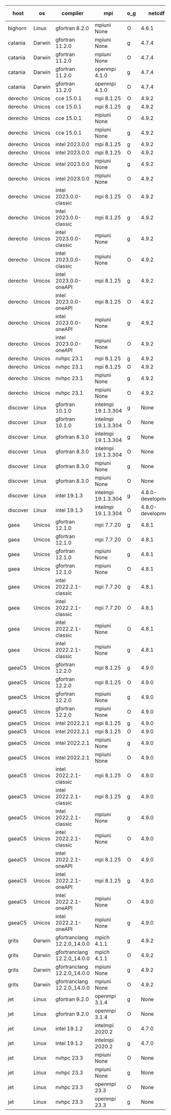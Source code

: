 

| host     | os       | compiler                              | mpi                      | o_g        | netcdf        | build       | u_pass          | u_fail          | s_pass            | s_fail            | e_pass             | e_fail             | nuopc_pass       | nuopc_fail       | artifacts link          |
|----------|----------|---------------------------------------|--------------------------|------------|---------------|-------------|-----------------|-----------------|-------------------|-------------------|--------------------|--------------------|------------------|------------------|-------------------------|
| bighorn | Linux | gfortran 8.2.0 | mpiuni None  | O | 4.6.1  | PASS | None | None | None | None | None | None | None | None | <a href="https://github.com/esmf-org/esmf-test-artifacts/tree/922207f73841400f4acda51023241e107e10d4c5/feature_esmx_cmake_gjt/gfortran/8.2.0/O/mpiuni/None" target="_blank">922207f</a> | 
| catania | Darwin | gfortran 11.2.0 | mpiuni None  | g | 4.7.4  | PASS | 12346 | 0 | 8 | 0 | 44 | 0 | None | None | <a href="https://github.com/esmf-org/esmf-test-artifacts/tree/73e7419c4a74635c3c819e7ae114459e645d3480/feature_esmx_cmake_gjt/gfortran/11.2.0/g/mpiuni/None" target="_blank">73e7419</a> | 
| catania | Darwin | gfortran 11.2.0 | mpiuni None  | O | 4.7.4  | PASS | 12346 | 0 | 8 | 0 | 44 | 0 | None | None | <a href="https://github.com/esmf-org/esmf-test-artifacts/tree/f3f8e3abe72f8f0ea2743d2e2503d9e3f32938f3/feature_esmx_cmake_gjt/gfortran/11.2.0/O/mpiuni/None" target="_blank">f3f8e3a</a> | 
| catania | Darwin | gfortran 11.2.0 | openmpi 4.1.0  | g | 4.7.4  | PASS | 13921 | 9 | 49 | 0 | 81 | 0 | 52 | 0 | <a href="https://github.com/esmf-org/esmf-test-artifacts/tree/e4b6c5d799f14746ee103de12d46bcd91ec68e4e/feature_esmx_cmake_gjt/gfortran/11.2.0/g/openmpi/4.1.0" target="_blank">e4b6c5d</a> | 
| catania | Darwin | gfortran 11.2.0 | openmpi 4.1.0  | O | 4.7.4  | PASS | 13921 | 9 | 49 | 0 | 81 | 0 | 50 | 2 | <a href="https://github.com/esmf-org/esmf-test-artifacts/tree/62dd89d96cac53bc976dc6ded2a456cdd49d1252/feature_esmx_cmake_gjt/gfortran/11.2.0/O/openmpi/4.1.0" target="_blank">62dd89d</a> | 
| derecho | Unicos | cce 15.0.1 | mpi 8.1.25  | O | 4.9.2  | PASS | 13851 | 79 | 49 | 0 | 81 | 0 | 51 | 1 | <a href="https://github.com/esmf-org/esmf-test-artifacts/tree/9dc8b407ea39a34dab250f05cbddf0c90ea79497/feature_esmx_cmake_gjt/cce/15.0.1/O/mpi/8.1.25" target="_blank">9dc8b40</a> | 
| derecho | Unicos | cce 15.0.1 | mpi 8.1.25  | g | 4.9.2  | PASS | 13854 | 76 | 49 | 0 | 81 | 0 | 51 | 1 | <a href="https://github.com/esmf-org/esmf-test-artifacts/tree/2ab9fc4e9923a66e8595750f449a0d2d016ecfcd/feature_esmx_cmake_gjt/cce/15.0.1/g/mpi/8.1.25" target="_blank">2ab9fc4</a> | 
| derecho | Unicos | cce 15.0.1 | mpiuni None  | O | 4.9.2  | PASS | 12260 | 86 | 8 | 0 | 44 | 0 | None | None | <a href="https://github.com/esmf-org/esmf-test-artifacts/tree/306f183142398aae81511fc9fd7e5627dca0af77/feature_esmx_cmake_gjt/cce/15.0.1/O/mpiuni/None" target="_blank">306f183</a> | 
| derecho | Unicos | cce 15.0.1 | mpiuni None  | g | 4.9.2  | PASS | 12262 | 84 | 8 | 0 | 44 | 0 | None | None | <a href="https://github.com/esmf-org/esmf-test-artifacts/tree/80a09b0c18cd6bebf41dc84a4177a27462811cc8/feature_esmx_cmake_gjt/cce/15.0.1/g/mpiuni/None" target="_blank">80a09b0</a> | 
| derecho | Unicos | intel 2023.0.0 | mpi 8.1.25  | g | 4.9.2  | PASS | 13930 | 0 | 49 | 0 | 81 | 0 | 52 | 0 | <a href="https://github.com/esmf-org/esmf-test-artifacts/tree/224397f50a8846a6b2d3f009e0f7b50b25a7fe4b/feature_esmx_cmake_gjt/intel/2023.0.0/g/mpi/8.1.25" target="_blank">224397f</a> | 
| derecho | Unicos | intel 2023.0.0 | mpi 8.1.25  | O | 4.9.2  | PASS | 13930 | 0 | 49 | 0 | 81 | 0 | 52 | 0 | <a href="https://github.com/esmf-org/esmf-test-artifacts/tree/10ad21ec0ad239b1eb15f36669b031ffb53b7313/feature_esmx_cmake_gjt/intel/2023.0.0/O/mpi/8.1.25" target="_blank">10ad21e</a> | 
| derecho | Unicos | intel 2023.0.0 | mpiuni None  | g | 4.9.2  | PASS | 12346 | 0 | 8 | 0 | 44 | 0 | None | None | <a href="https://github.com/esmf-org/esmf-test-artifacts/tree/c02e3832e7106012f3bafa7248948221cc41586f/feature_esmx_cmake_gjt/intel/2023.0.0/g/mpiuni/None" target="_blank">c02e383</a> | 
| derecho | Unicos | intel 2023.0.0 | mpiuni None  | O | 4.9.2  | PASS | 12346 | 0 | 8 | 0 | 44 | 0 | None | None | <a href="https://github.com/esmf-org/esmf-test-artifacts/tree/e123ea79e20578df5710d8a1cc1d4b1c0c3f2f04/feature_esmx_cmake_gjt/intel/2023.0.0/O/mpiuni/None" target="_blank">e123ea7</a> | 
| derecho | Unicos | intel 2023.0.0-classic | mpi 8.1.25  | O | 4.9.2  | PASS | 13930 | 0 | 49 | 0 | 81 | 0 | 52 | 0 | <a href="https://github.com/esmf-org/esmf-test-artifacts/tree/4be3e54376e84d63680f5c48012e84c1d377363a/feature_esmx_cmake_gjt/intel/2023.0.0-classic/O/mpi/8.1.25" target="_blank">4be3e54</a> | 
| derecho | Unicos | intel 2023.0.0-classic | mpi 8.1.25  | g | 4.9.2  | PASS | 13930 | 0 | 49 | 0 | 81 | 0 | 52 | 0 | <a href="https://github.com/esmf-org/esmf-test-artifacts/tree/c048c5af7e837b3b52ddf8e75ca362fdceccdbbb/feature_esmx_cmake_gjt/intel/2023.0.0-classic/g/mpi/8.1.25" target="_blank">c048c5a</a> | 
| derecho | Unicos | intel 2023.0.0-classic | mpiuni None  | g | 4.9.2  | PASS | 12346 | 0 | 8 | 0 | 44 | 0 | None | None | <a href="https://github.com/esmf-org/esmf-test-artifacts/tree/cc7840380023424fab927e0acad2aad4c5763e11/feature_esmx_cmake_gjt/intel/2023.0.0-classic/g/mpiuni/None" target="_blank">cc78403</a> | 
| derecho | Unicos | intel 2023.0.0-classic | mpiuni None  | O | 4.9.2  | PASS | 12346 | 0 | 8 | 0 | 44 | 0 | None | None | <a href="https://github.com/esmf-org/esmf-test-artifacts/tree/68526ac3ec395d04582869763f7bab88f9eac0ff/feature_esmx_cmake_gjt/intel/2023.0.0-classic/O/mpiuni/None" target="_blank">68526ac</a> | 
| derecho | Unicos | intel 2023.0.0-oneAPI | mpi 8.1.25  | g | 4.9.2  | PASS | 13930 | 0 | 49 | 0 | 81 | 0 | 51 | 1 | <a href="https://github.com/esmf-org/esmf-test-artifacts/tree/0c246836a864ca8537bfcd8d21c6eb8ed36426fb/feature_esmx_cmake_gjt/intel/2023.0.0-oneAPI/g/mpi/8.1.25" target="_blank">0c24683</a> | 
| derecho | Unicos | intel 2023.0.0-oneAPI | mpi 8.1.25  | O | 4.9.2  | PASS | 13930 | 0 | 48 | 1 | 81 | 0 | 43 | 9 | <a href="https://github.com/esmf-org/esmf-test-artifacts/tree/ebad87a03306a52cb3b0c561f9595528f3b5a338/feature_esmx_cmake_gjt/intel/2023.0.0-oneAPI/O/mpi/8.1.25" target="_blank">ebad87a</a> | 
| derecho | Unicos | intel 2023.0.0-oneAPI | mpiuni None  | g | 4.9.2  | PASS | 12346 | 0 | 8 | 0 | 44 | 0 | None | None | <a href="https://github.com/esmf-org/esmf-test-artifacts/tree/025a08d771eaf4b987233a40247496273ffb7e1d/feature_esmx_cmake_gjt/intel/2023.0.0-oneAPI/g/mpiuni/None" target="_blank">025a08d</a> | 
| derecho | Unicos | intel 2023.0.0-oneAPI | mpiuni None  | O | 4.9.2  | PASS | 12346 | 0 | 8 | 0 | 44 | 0 | None | None | <a href="https://github.com/esmf-org/esmf-test-artifacts/tree/c1e574f82a7a7eacdf0decc9cf67ce2e570dd517/feature_esmx_cmake_gjt/intel/2023.0.0-oneAPI/O/mpiuni/None" target="_blank">c1e574f</a> | 
| derecho | Unicos | nvhpc 23.1 | mpi 8.1.25  | g | 4.9.2  | PASS | 13881 | 49 | 47 | 2 | 79 | 2 | 45 | 7 | <a href="https://github.com/esmf-org/esmf-test-artifacts/tree/951be36d77c1ef1c37d4111ee21f9041dfd419dc/feature_esmx_cmake_gjt/nvhpc/23.1/g/mpi/8.1.25" target="_blank">951be36</a> | 
| derecho | Unicos | nvhpc 23.1 | mpi 8.1.25  | O | 4.9.2  | PASS | 13927 | 3 | 49 | 0 | 81 | 0 | 45 | 7 | <a href="https://github.com/esmf-org/esmf-test-artifacts/tree/654d04745adb5e153dcf8594235a8f99135ac2fe/feature_esmx_cmake_gjt/nvhpc/23.1/O/mpi/8.1.25" target="_blank">654d047</a> | 
| derecho | Unicos | nvhpc 23.1 | mpiuni None  | g | 4.9.2  | PASS | 12346 | 0 | 6 | 2 | 44 | 0 | None | None | <a href="https://github.com/esmf-org/esmf-test-artifacts/tree/5e02d8cf2eb849a5ed539fdaca33b858a92d2b9e/feature_esmx_cmake_gjt/nvhpc/23.1/g/mpiuni/None" target="_blank">5e02d8c</a> | 
| derecho | Unicos | nvhpc 23.1 | mpiuni None  | O | 4.9.2  | PASS | 12344 | 2 | 8 | 0 | 44 | 0 | None | None | <a href="https://github.com/esmf-org/esmf-test-artifacts/tree/057bd3d2670f646d8cf158949240fb40ba53c51e/feature_esmx_cmake_gjt/nvhpc/23.1/O/mpiuni/None" target="_blank">057bd3d</a> | 
| discover | Linux | gfortran 10.1.0 | intelmpi 19.1.3.304  | g | None  | PASS | 13915 | 15 | 49 | 0 | 81 | 0 | 52 | 0 | <a href="https://github.com/esmf-org/esmf-test-artifacts/tree/b34e8c1de5ba81d5198d7751003af561db719485/feature_esmx_cmake_gjt/gfortran/10.1.0/g/intelmpi/19.1.3.304" target="_blank">b34e8c1</a> | 
| discover | Linux | gfortran 10.1.0 | intelmpi 19.1.3.304  | O | None  | PASS | 13915 | 15 | 49 | 0 | 81 | 0 | 52 | 0 | <a href="https://github.com/esmf-org/esmf-test-artifacts/tree/ac229bb1673d2b5a2645fcf877cb35c33ff5f509/feature_esmx_cmake_gjt/gfortran/10.1.0/O/intelmpi/19.1.3.304" target="_blank">ac229bb</a> | 
| discover | Linux | gfortran 8.3.0 | intelmpi 19.1.3.304  | g | None  | PASS | 13915 | 15 | 49 | 0 | 81 | 0 | 52 | 0 | <a href="https://github.com/esmf-org/esmf-test-artifacts/tree/ac71832b73855e05d8cbe6dee808d8ffe11345a8/feature_esmx_cmake_gjt/gfortran/8.3.0/g/intelmpi/19.1.3.304" target="_blank">ac71832</a> | 
| discover | Linux | gfortran 8.3.0 | intelmpi 19.1.3.304  | O | None  | PASS | 13915 | 15 | 49 | 0 | 81 | 0 | 52 | 0 | <a href="https://github.com/esmf-org/esmf-test-artifacts/tree/10009d3439b3b7ec3815db9a4b2d3d23f6c54c2a/feature_esmx_cmake_gjt/gfortran/8.3.0/O/intelmpi/19.1.3.304" target="_blank">10009d3</a> | 
| discover | Linux | gfortran 8.3.0 | mpiuni None  | g | None  | PASS | 12346 | 0 | 8 | 0 | 44 | 0 | None | None | <a href="https://github.com/esmf-org/esmf-test-artifacts/tree/f1dded4ae26d9505c2977ce0300103c4748abfba/feature_esmx_cmake_gjt/gfortran/8.3.0/g/mpiuni/None" target="_blank">f1dded4</a> | 
| discover | Linux | gfortran 8.3.0 | mpiuni None  | O | None  | PASS | 12346 | 0 | 8 | 0 | 44 | 0 | None | None | <a href="https://github.com/esmf-org/esmf-test-artifacts/tree/d35b1f79c48a8c40734e4239adc87f07a7d02b5b/feature_esmx_cmake_gjt/gfortran/8.3.0/O/mpiuni/None" target="_blank">d35b1f7</a> | 
| discover | Linux | intel 19.1.3 | intelmpi 19.1.3.304  | g | 4.8.0-development  | PASS | None | None | None | None | None | None | None | None | <a href="https://github.com/esmf-org/esmf-test-artifacts/tree/2eba1aee966c46a51be6df5e57ec9ae5dbbd7ca0/feature_esmx_cmake_gjt/intel/19.1.3/g/intelmpi/19.1.3.304" target="_blank">2eba1ae</a> | 
| discover | Linux | intel 19.1.3 | intelmpi 19.1.3.304  | O | 4.8.0-development  | PASS | None | None | None | None | None | None | None | None | <a href="https://github.com/esmf-org/esmf-test-artifacts/tree/074c13572894eb101a0c56b61f57855ae7a0ead9/feature_esmx_cmake_gjt/intel/19.1.3/O/intelmpi/19.1.3.304" target="_blank">074c135</a> | 
| gaea | Unicos | gfortran 12.1.0 | mpi 7.7.20  | g | 4.8.1  | PASS | 13929 | 1 | 49 | 0 | 81 | 0 | 47 | 5 | <a href="https://github.com/esmf-org/esmf-test-artifacts/tree/a9d63c7b7e87987d3d1376006efcb1a3de0b31c1/feature_esmx_cmake_gjt/gfortran/12.1.0/g/mpi/7.7.20" target="_blank">a9d63c7</a> | 
| gaea | Unicos | gfortran 12.1.0 | mpi 7.7.20  | O | 4.8.1  | PASS | 13929 | 1 | 49 | 0 | 81 | 0 | 47 | 5 | <a href="https://github.com/esmf-org/esmf-test-artifacts/tree/0d7900a18740d39466ea5abe9cbd21a0caa9ebea/feature_esmx_cmake_gjt/gfortran/12.1.0/O/mpi/7.7.20" target="_blank">0d7900a</a> | 
| gaea | Unicos | gfortran 12.1.0 | mpiuni None  | g | 4.8.1  | PASS | 12346 | 0 | 8 | 0 | 44 | 0 | None | None | <a href="https://github.com/esmf-org/esmf-test-artifacts/tree/912a5f3a5752d92af2c0ed35c031a1c613eaee04/feature_esmx_cmake_gjt/gfortran/12.1.0/g/mpiuni/None" target="_blank">912a5f3</a> | 
| gaea | Unicos | gfortran 12.1.0 | mpiuni None  | O | 4.8.1  | PASS | 12346 | 0 | 8 | 0 | 44 | 0 | None | None | <a href="https://github.com/esmf-org/esmf-test-artifacts/tree/c4217a8632b4779a172bbd390a0cd3f7dd7561fe/feature_esmx_cmake_gjt/gfortran/12.1.0/O/mpiuni/None" target="_blank">c4217a8</a> | 
| gaea | Unicos | intel 2022.2.1-classic | mpi 7.7.20  | g | 4.8.1  | PASS | 13930 | 0 | 49 | 0 | 81 | 0 | 47 | 5 | <a href="https://github.com/esmf-org/esmf-test-artifacts/tree/fd4b8fa5f7171475aa8cdb0f4ce08bca4daef294/feature_esmx_cmake_gjt/intel/2022.2.1-classic/g/mpi/7.7.20" target="_blank">fd4b8fa</a> | 
| gaea | Unicos | intel 2022.2.1-classic | mpi 7.7.20  | O | 4.8.1  | PASS | 13930 | 0 | 49 | 0 | 81 | 0 | 47 | 5 | <a href="https://github.com/esmf-org/esmf-test-artifacts/tree/0bb0c725f38654a8d7f8709e4dd4ff994a8a1998/feature_esmx_cmake_gjt/intel/2022.2.1-classic/O/mpi/7.7.20" target="_blank">0bb0c72</a> | 
| gaea | Unicos | intel 2022.2.1-classic | mpiuni None  | O | 4.8.1  | PASS | 12346 | 0 | 8 | 0 | 44 | 0 | None | None | <a href="https://github.com/esmf-org/esmf-test-artifacts/tree/9d6c17e600ea3e55bd758e63aba0b87c005b33bf/feature_esmx_cmake_gjt/intel/2022.2.1-classic/O/mpiuni/None" target="_blank">9d6c17e</a> | 
| gaea | Unicos | intel 2022.2.1-classic | mpiuni None  | g | 4.8.1  | PASS | 12346 | 0 | 8 | 0 | 44 | 0 | None | None | <a href="https://github.com/esmf-org/esmf-test-artifacts/tree/25576f1adb0477c26171db160590dc115db46eba/feature_esmx_cmake_gjt/intel/2022.2.1-classic/g/mpiuni/None" target="_blank">25576f1</a> | 
| gaeaC5 | Unicos | gfortran 12.2.0 | mpi 8.1.25  | g | 4.9.0  | PASS | 13930 | 0 | 49 | 0 | 81 | 0 | 50 | 2 | <a href="https://github.com/esmf-org/esmf-test-artifacts/tree/35ecf9ddf2995c9f8e90823d1cf138e4e12ca05c/feature_esmx_cmake_gjt/gfortran/12.2.0/g/mpi/8.1.25" target="_blank">35ecf9d</a> | 
| gaeaC5 | Unicos | gfortran 12.2.0 | mpi 8.1.25  | O | 4.9.0  | PASS | 13930 | 0 | 49 | 0 | 81 | 0 | 50 | 2 | <a href="https://github.com/esmf-org/esmf-test-artifacts/tree/1c1f6985a7900791b708f5e8be546a4b4e9ea99a/feature_esmx_cmake_gjt/gfortran/12.2.0/O/mpi/8.1.25" target="_blank">1c1f698</a> | 
| gaeaC5 | Unicos | gfortran 12.2.0 | mpiuni None  | g | 4.9.0  | PASS | 12346 | 0 | 8 | 0 | 44 | 0 | None | None | <a href="https://github.com/esmf-org/esmf-test-artifacts/tree/1891341da63c67d36dd9263c68224df3ddae4405/feature_esmx_cmake_gjt/gfortran/12.2.0/g/mpiuni/None" target="_blank">1891341</a> | 
| gaeaC5 | Unicos | gfortran 12.2.0 | mpiuni None  | O | 4.9.0  | PASS | 12346 | 0 | 8 | 0 | 44 | 0 | None | None | <a href="https://github.com/esmf-org/esmf-test-artifacts/tree/9ea871fc3c3117ffa0a15fda03cf2ef689b1e4ff/feature_esmx_cmake_gjt/gfortran/12.2.0/O/mpiuni/None" target="_blank">9ea871f</a> | 
| gaeaC5 | Unicos | intel 2022.2.1 | mpi 8.1.25  | g | 4.9.0  | PASS | 13930 | 0 | 49 | 0 | 81 | 0 | 50 | 2 | <a href="https://github.com/esmf-org/esmf-test-artifacts/tree/25a3d505ac080edd2f0f22198a090ef1cdac2d0a/feature_esmx_cmake_gjt/intel/2022.2.1/g/mpi/8.1.25" target="_blank">25a3d50</a> | 
| gaeaC5 | Unicos | intel 2022.2.1 | mpi 8.1.25  | O | 4.9.0  | PASS | 13930 | 0 | 49 | 0 | 81 | 0 | 50 | 2 | <a href="https://github.com/esmf-org/esmf-test-artifacts/tree/1d42cf8fe7488ffb5366ac07cc7b6a11f0420043/feature_esmx_cmake_gjt/intel/2022.2.1/O/mpi/8.1.25" target="_blank">1d42cf8</a> | 
| gaeaC5 | Unicos | intel 2022.2.1 | mpiuni None  | g | 4.9.0  | PASS | 12346 | 0 | 8 | 0 | 44 | 0 | None | None | <a href="https://github.com/esmf-org/esmf-test-artifacts/tree/65eac7316bc6cf818f8dc2b34f1841d09ceecd4f/feature_esmx_cmake_gjt/intel/2022.2.1/g/mpiuni/None" target="_blank">65eac73</a> | 
| gaeaC5 | Unicos | intel 2022.2.1 | mpiuni None  | O | 4.9.0  | PASS | 12346 | 0 | 8 | 0 | 44 | 0 | None | None | <a href="https://github.com/esmf-org/esmf-test-artifacts/tree/0523e3e47cea903f995b33468e905482c7099586/feature_esmx_cmake_gjt/intel/2022.2.1/O/mpiuni/None" target="_blank">0523e3e</a> | 
| gaeaC5 | Unicos | intel 2022.2.1-classic | mpi 8.1.25  | O | 4.9.0  | PASS | 13930 | 0 | 49 | 0 | 81 | 0 | 50 | 2 | <a href="https://github.com/esmf-org/esmf-test-artifacts/tree/99b616b853bd72e500e7266d64963d466171b283/feature_esmx_cmake_gjt/intel/2022.2.1-classic/O/mpi/8.1.25" target="_blank">99b616b</a> | 
| gaeaC5 | Unicos | intel 2022.2.1-classic | mpi 8.1.25  | g | 4.9.0  | PASS | 13930 | 0 | 49 | 0 | 81 | 0 | 50 | 2 | <a href="https://github.com/esmf-org/esmf-test-artifacts/tree/e83ebcffe0de7466a28424dbd3e2b9c83d2c60c0/feature_esmx_cmake_gjt/intel/2022.2.1-classic/g/mpi/8.1.25" target="_blank">e83ebcf</a> | 
| gaeaC5 | Unicos | intel 2022.2.1-classic | mpiuni None  | g | 4.9.0  | PASS | 12346 | 0 | 8 | 0 | 44 | 0 | None | None | <a href="https://github.com/esmf-org/esmf-test-artifacts/tree/e8f94967065cf2d74260aba611484cb006cd6417/feature_esmx_cmake_gjt/intel/2022.2.1-classic/g/mpiuni/None" target="_blank">e8f9496</a> | 
| gaeaC5 | Unicos | intel 2022.2.1-classic | mpiuni None  | O | 4.9.0  | PASS | 12346 | 0 | 8 | 0 | 44 | 0 | None | None | <a href="https://github.com/esmf-org/esmf-test-artifacts/tree/be34fbfbab421a5917063f875e6592fb1e4d9c65/feature_esmx_cmake_gjt/intel/2022.2.1-classic/O/mpiuni/None" target="_blank">be34fbf</a> | 
| gaeaC5 | Unicos | intel 2022.2.1-oneAPI | mpi 8.1.25  | O | 4.9.0  | FAIL | None | None | None | None | None | None | None | None | <a href="https://github.com/esmf-org/esmf-test-artifacts/tree/ae434c70dc517e86f916268e724a53b0c55af908/feature_esmx_cmake_gjt/intel/2022.2.1-oneAPI/O/mpi/8.1.25" target="_blank">ae434c7</a> | 
| gaeaC5 | Unicos | intel 2022.2.1-oneAPI | mpi 8.1.25  | g | 4.9.0  | FAIL | None | None | None | None | None | None | None | None | <a href="https://github.com/esmf-org/esmf-test-artifacts/tree/5a990062fb6a30462b433d61e79c9f1b1745bd1d/feature_esmx_cmake_gjt/intel/2022.2.1-oneAPI/g/mpi/8.1.25" target="_blank">5a99006</a> | 
| gaeaC5 | Unicos | intel 2022.2.1-oneAPI | mpiuni None  | O | 4.9.0  | FAIL | None | None | None | None | None | None | None | None | <a href="https://github.com/esmf-org/esmf-test-artifacts/tree/3f455ebb91c9cab5a434c8f75f774cbb553bb3b0/feature_esmx_cmake_gjt/intel/2022.2.1-oneAPI/O/mpiuni/None" target="_blank">3f455eb</a> | 
| gaeaC5 | Unicos | intel 2022.2.1-oneAPI | mpiuni None  | g | 4.9.0  | FAIL | None | None | None | None | None | None | None | None | <a href="https://github.com/esmf-org/esmf-test-artifacts/tree/1f321e329044c656098debfb8d7edd41e6551ff0/feature_esmx_cmake_gjt/intel/2022.2.1-oneAPI/g/mpiuni/None" target="_blank">1f321e3</a> | 
| grits | Darwin | gfortranclang 12.2.0_14.0.0 | mpich 4.1.1  | g | 4.9.2  | PASS | 13929 | 1 | 48 | 1 | 81 | 0 | 51 | 1 | <a href="https://github.com/esmf-org/esmf-test-artifacts/tree/ee0f2c50b02443f73acd9aade67f56e96919f3b4/feature_esmx_cmake_gjt/gfortranclang/12.2.0_14.0.0/g/mpich/4.1.1" target="_blank">ee0f2c5</a> | 
| grits | Darwin | gfortranclang 12.2.0_14.0.0 | mpich 4.1.1  | O | 4.9.2  | PASS | 13928 | 2 | 49 | 0 | 81 | 0 | 51 | 1 | <a href="https://github.com/esmf-org/esmf-test-artifacts/tree/afa8194e14601c30911929444a03f8c00da28847/feature_esmx_cmake_gjt/gfortranclang/12.2.0_14.0.0/O/mpich/4.1.1" target="_blank">afa8194</a> | 
| grits | Darwin | gfortranclang 12.2.0_14.0.0 | mpiuni None  | g | 4.9.2  | PASS | 12346 | 0 | 8 | 0 | 44 | 0 | None | None | <a href="https://github.com/esmf-org/esmf-test-artifacts/tree/6bfb1f7c6a5339866e9104861b4664b616901d0a/feature_esmx_cmake_gjt/gfortranclang/12.2.0_14.0.0/g/mpiuni/None" target="_blank">6bfb1f7</a> | 
| grits | Darwin | gfortranclang 12.2.0_14.0.0 | mpiuni None  | O | 4.9.2  | PASS | 12346 | 0 | 8 | 0 | 44 | 0 | None | None | <a href="https://github.com/esmf-org/esmf-test-artifacts/tree/67d4dc8d30fb5f5c73e4de8e063e28892d8ea007/feature_esmx_cmake_gjt/gfortranclang/12.2.0_14.0.0/O/mpiuni/None" target="_blank">67d4dc8</a> | 
| jet | Linux | gfortran 9.2.0 | openmpi 3.1.4  | g | None  | PASS | 13930 | 0 | 49 | 0 | 81 | 0 | 50 | 2 | <a href="https://github.com/esmf-org/esmf-test-artifacts/tree/e30f22c89252b5f8485ca4bdbaf571c16cdabccb/feature_esmx_cmake_gjt/gfortran/9.2.0/g/openmpi/3.1.4" target="_blank">e30f22c</a> | 
| jet | Linux | gfortran 9.2.0 | openmpi 3.1.4  | O | None  | PASS | 13930 | 0 | 49 | 0 | 81 | 0 | 50 | 2 | <a href="https://github.com/esmf-org/esmf-test-artifacts/tree/b722258ac999954dd82ec7f4c6041eb91463775a/feature_esmx_cmake_gjt/gfortran/9.2.0/O/openmpi/3.1.4" target="_blank">b722258</a> | 
| jet | Linux | intel 19.1.2 | intelmpi 2020.2  | O | 4.7.0  | PASS | None | None | None | None | None | None | None | None | <a href="https://github.com/esmf-org/esmf-test-artifacts/tree/080abb0ce9d0a5ad1e96b89f6aa86a08515840af/feature_esmx_cmake_gjt/intel/19.1.2/O/intelmpi/2020.2" target="_blank">080abb0</a> | 
| jet | Linux | intel 19.1.2 | intelmpi 2020.2  | g | 4.7.0  | PASS | None | None | None | None | None | None | None | None | <a href="https://github.com/esmf-org/esmf-test-artifacts/tree/644a54ea66e8bde7ccae1121e482e384903ce5d9/feature_esmx_cmake_gjt/intel/19.1.2/g/intelmpi/2020.2" target="_blank">644a54e</a> | 
| jet | Linux | nvhpc 23.3 | mpiuni None  | O | None  | PASS | 12344 | 2 | 8 | 0 | 44 | 0 | None | None | <a href="https://github.com/esmf-org/esmf-test-artifacts/tree/7af039e8187ffaad8b11150927f812f779f2561d/feature_esmx_cmake_gjt/nvhpc/23.3/O/mpiuni/None" target="_blank">7af039e</a> | 
| jet | Linux | nvhpc 23.3 | mpiuni None  | g | None  | PASS | 12346 | 0 | 6 | 2 | 44 | 0 | None | None | <a href="https://github.com/esmf-org/esmf-test-artifacts/tree/c10dc29f57d7eacf5025297d7d850c9413cfeca3/feature_esmx_cmake_gjt/nvhpc/23.3/g/mpiuni/None" target="_blank">c10dc29</a> | 
| jet | Linux | nvhpc 23.3 | openmpi 23.3  | O | None  | PASS | 0 | 9052 | 0 | 49 | 0 | 81 | 0 | 52 | <a href="https://github.com/esmf-org/esmf-test-artifacts/tree/450053ee9fa414ed37cda44cd82661ee72efa97b/feature_esmx_cmake_gjt/nvhpc/23.3/O/openmpi/23.3" target="_blank">450053e</a> | 
| jet | Linux | nvhpc 23.3 | openmpi 23.3  | g | None  | PASS | 0 | 9052 | 0 | 49 | 0 | 81 | 0 | 52 | <a href="https://github.com/esmf-org/esmf-test-artifacts/tree/b6de311bf06e6a7898f424abf5177c8f749dd88e/feature_esmx_cmake_gjt/nvhpc/23.3/g/openmpi/23.3" target="_blank">b6de311</a> | 
